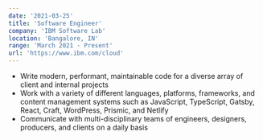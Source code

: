 ```yaml
---
date: '2021-03-25'
title: 'Software Engineer'
company: 'IBM Software Lab'
location: 'Bangalore, IN'
range: 'March 2021 - Present'
url: 'https://www.ibm.com/cloud'
---
```


- Write modern, performant, maintainable code for a diverse array of client and internal projects
- Work with a variety of different languages, platforms, frameworks, and content management systems such as JavaScript, TypeScript, Gatsby, React, Craft, WordPress, Prismic, and Netlify
- Communicate with multi-disciplinary teams of engineers, designers, producers, and clients on a daily basis
